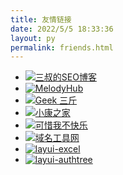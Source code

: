 ```yaml
---
title: 友情链接
date: 2022/5/5 18:33:36
layout: py
permalink: friends.html
---
```


- [![三叔的SEO博客](./static/images/sanshu.png)](http://www.sanshu.cn/ "三叔的SEO博客")
- [![MelodyHub](./static/images/melodyhub.jpg)](https://melodyhub.ltd/ "MelodyHub")
- [![Geek 三斤](./static/images/geek.png)](https://geek.lc/ "Geek 三斤")
- [![小康之家](./static/images/jixiaokang.jpg)](https://www.jixiaokang.com/friends/ "小康之家")
- [![可惜我不快乐](./static/images/default.jpg)](https://wolai.kim "可惜我不快乐")
- [![域名工具网](./static/images/default.jpg)](https://46web.com "域名工具网")
- [![layui-excel](./static/images/default.jpg)](http://excel.wj2015.com "layui-excel")
- [![layui-authtree](./static/images/default.jpg)](http://authtree.wj2015.com "layui-authtree")